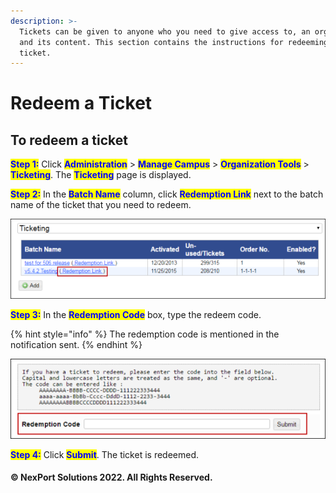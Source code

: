 ```yaml
---
description: >-
  Tickets can be given to anyone who you need to give access to, an organization
  and its content. This section contains the instructions for redeeming a
  ticket.
---
```


# Redeem a Ticket

## **To redeem a ticket**

<mark style="color:blue;">**Step 1:**</mark> Click <mark style="color:blue;">**Administration**</mark> > <mark style="color:blue;">**Manage Campus**</mark> > <mark style="color:blue;">**Organization Tools**</mark> > <mark style="color:blue;">**Ticketing**</mark>.  The <mark style="color:blue;">**Ticketing**</mark> page is displayed.

<mark style="color:blue;">**Step 2:**</mark>  In the <mark style="color:blue;">**Batch Name**</mark> column, click <mark style="color:blue;">**Redemption Link**</mark> next to the batch name of the ticket that you need to redeem.

![](/.gitbook/assets/Redeem_Link_550x139.png)

<mark style="color:blue;">**Step 3:**</mark> In the <mark style="color:blue;">**Redemption Code**</mark> box, type the redeem code.

{% hint style="info" %}
The redemption code is mentioned in the notification sent.
{% endhint %}

![](/.gitbook/assets/Redeem_Code_550x140.png)

<mark style="color:blue;">**Step 4:**</mark>  Click <mark style="color:blue;">**Submit**</mark>.  The ticket is redeemed.

#### © NexPort Solutions 2022. All Rights Reserved.
